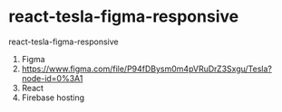 # react-tesla-figma-responsive
react-tesla-figma-responsive


1) Figma
3) https://www.figma.com/file/P94fDBysm0m4pVRuDrZ3Sxgu/Tesla?node-id=0%3A1
4) React
5) Firebase hosting
